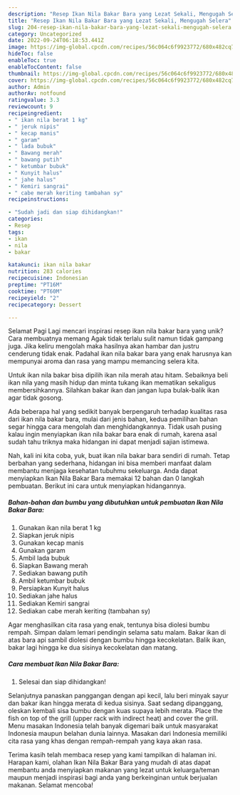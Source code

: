 ```yaml
---
description: "Resep Ikan Nila Bakar Bara yang Lezat Sekali, Mengugah Selera"
title: "Resep Ikan Nila Bakar Bara yang Lezat Sekali, Mengugah Selera"
slug: 204-resep-ikan-nila-bakar-bara-yang-lezat-sekali-mengugah-selera
category: Uncategorized
date: 2022-09-24T06:18:53.441Z
image: https://img-global.cpcdn.com/recipes/56c064c6f9923772/680x482cq70/ikan-nila-bakar-bara-foto-resep-utama.jpg
hideToc: false
enableToc: true
enableTocContent: false
thumbnail: https://img-global.cpcdn.com/recipes/56c064c6f9923772/680x482cq70/ikan-nila-bakar-bara-foto-resep-utama.jpg
cover: https://img-global.cpcdn.com/recipes/56c064c6f9923772/680x482cq70/ikan-nila-bakar-bara-foto-resep-utama.jpg
author: Admin
authorAv: notfound
ratingvalue: 3.3
reviewcount: 9
recipeingredient:
- " ikan nila berat 1 kg"
- " jeruk nipis"
- " kecap manis"
- " garam"
- " lada bubuk"
- " Bawang merah"
- " bawang putih"
- " ketumbar bubuk"
- " Kunyit halus"
- " jahe halus"
- " Kemiri sangrai"
- " cabe merah keriting tambahan sy"
recipeinstructions:

- "Sudah jadi dan siap dihidangkan!"
categories:
- Resep
tags:
- ikan
- nila
- bakar

katakunci: ikan nila bakar 
nutrition: 283 calories
recipecuisine: Indonesian
preptime: "PT16M"
cooktime: "PT60M"
recipeyield: "2"
recipecategory: Dessert

---
```



Selamat Pagi Lagi mencari inspirasi resep ikan nila bakar bara yang unik? Cara membuatnya memang Agak tidak terlalu sulit namun tidak gampang juga. Jika keliru mengolah maka hasilnya akan hambar dan justru cenderung tidak enak. Padahal ikan nila bakar bara yang enak harusnya kan mempunyai aroma dan rasa yang mampu memancing selera kita.


Untuk ikan nila bakar bisa dipilih ikan nila merah atau hitam. Sebaiknya beli ikan nila yang masih hidup dan minta tukang ikan mematikan sekaligus membersihkannya. Silahkan bakar ikan dan jangan lupa bulak-balik ikan agar tidak gosong.

Ada beberapa hal yang sedikit banyak berpengaruh terhadap kualitas rasa dari ikan nila bakar bara, mulai dari jenis bahan, kedua pemilihan bahan segar hingga cara mengolah dan menghidangkannya. Tidak usah pusing kalau ingin menyiapkan ikan nila bakar bara enak di rumah, karena asal sudah tahu triknya maka hidangan ini dapat menjadi sajian istimewa.


Nah, kali ini kita coba, yuk, buat ikan nila bakar bara sendiri di rumah. Tetap berbahan yang sederhana, hidangan ini bisa memberi manfaat dalam membantu menjaga kesehatan tubuhmu sekeluarga. Anda dapat menyiapkan Ikan Nila Bakar Bara memakai 12 bahan dan 0 langkah pembuatan. Berikut ini cara untuk menyiapkan hidangannya.

<!--inarticleads1-->

##### Bahan-bahan dan bumbu yang dibutuhkan untuk pembuatan Ikan Nila Bakar Bara:

1. Gunakan  ikan nila berat 1 kg
1. Siapkan  jeruk nipis
1. Gunakan  kecap manis
1. Gunakan  garam
1. Ambil  lada bubuk
1. Siapkan  Bawang merah
1. Sediakan  bawang putih
1. Ambil  ketumbar bubuk
1. Persiapkan  Kunyit halus
1. Sediakan  jahe halus
1. Sediakan  Kemiri sangrai
1. Sediakan  cabe merah keriting (tambahan sy)


Agar menghasilkan cita rasa yang enak, tentunya bisa diolesi bumbu rempah. Simpan dalam lemari pendingin selama satu malam. Bakar ikan di atas bara api sambil diolesi dengan bumbu hingga kecokelatan. Balik ikan, bakar lagi hingga ke dua sisinya kecokelatan dan matang. 

<!--inarticleads2-->

##### Cara membuat Ikan Nila Bakar Bara:


1. Selesai dan siap dihidangkan!

Selanjutnya panaskan panggangan dengan api kecil, lalu beri minyak sayur dan bakar ikan hingga merata di kedua sisinya. Saat sedang dipanggang, oleskan kembali sisa bumbu dengan kuas supaya lebih merata. Place the fish on top of the grill (upper rack with indirect heat) and cover the grill. Menu masakan Indonesia telah banyak digemari baik untuk masyarakat Indonesia maupun belahan dunia lainnya. Masakan dari Indonesia memiliki cita rasa yang khas dengan rempah-rempah yang kaya akan rasa. 

Terima kasih telah membaca resep yang kami tampilkan di halaman ini. Harapan kami, olahan Ikan Nila Bakar Bara yang mudah di atas dapat membantu anda menyiapkan makanan yang lezat untuk keluarga/teman maupun menjadi inspirasi bagi anda yang berkeinginan untuk berjualan makanan. Selamat mencoba!
